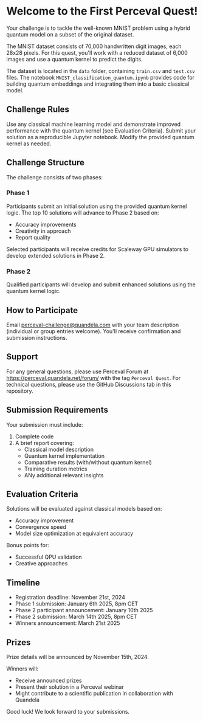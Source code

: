 # Welcome to the First Perceval Quest!

Your challenge is to tackle the well-known MNIST problem using a hybrid quantum model on a subset of the original dataset.

The MNIST dataset consists of 70,000 handwritten digit images, each 28x28 pixels. For this quest, you'll work with a reduced dataset of 6,000 images and use a quantum kernel to predict the digits.

The dataset is located in the `data` folder, containing `train.csv` and `test.csv` files. The notebook `MNIST_classification_quantum.ipynb` provides code for building quantum embeddings and integrating them into a basic classical model.

## Challenge Rules

Use any classical machine learning model and demonstrate improved performance with the quantum kernel (see Evaluation Criteria).
Submit your solution as a reproducible Jupyter notebook.
Modify the provided quantum kernel as needed.
## Challenge Structure

The challenge consists of two phases:

### Phase 1 
Participants submit an initial solution using the provided quantum kernel logic. The top 10 solutions will advance to Phase 2 based on:

- Accuracy improvements
- Creativity in approach
- Report quality

Selected participants will receive credits for Scaleway GPU simulators to develop extended solutions in Phase 2.

### Phase 2 
Qualified participants will develop and submit enhanced solutions using the quantum kernel logic.

## How to Participate

Email perceval-challenge@quandela.com with your team description (individual or group entries welcome). You'll receive confirmation and submission instructions.

## Support

For any general questions, please use Perceval Forum at https://perceval.quandela.net/forum/ with the tag `Perceval Quest`.
For technical questions, please use the GitHub Discussions tab in this repository.

## Submission Requirements

Your submission must include:
1. Complete code
2. A brief report covering:
   - Classical model description
   - Quantum kernel implementation
   - Comparative results (with/without quantum kernel)
   - Training duration metrics
   - ANy additional relevant insights

## Evaluation Criteria

Solutions will be evaluated against classical models based on:
- Accuracy improvement
- Convergence speed
- Model size optimization at equivalent accuracy

Bonus points for:
- Successful QPU validation
- Creative approaches

## Timeline

- Registration deadline: November 21st, 2024
- Phase 1 submission: January 6th 2025, 8pm CET
- Phase 2 participant announcement: January 10th 2025
- Phase 2 submission: March 14th 2025, 8pm CET
- Winners announcement: March 21st 2025

## Prizes

Prize details will be announced by November 15th, 2024.

Winners will:
- Receive announced prizes
- Present their solution in a Perceval webinar
- Might contribute to a scientific publication in collaboration with Quandela

Good luck! We look forward to your submissions.
